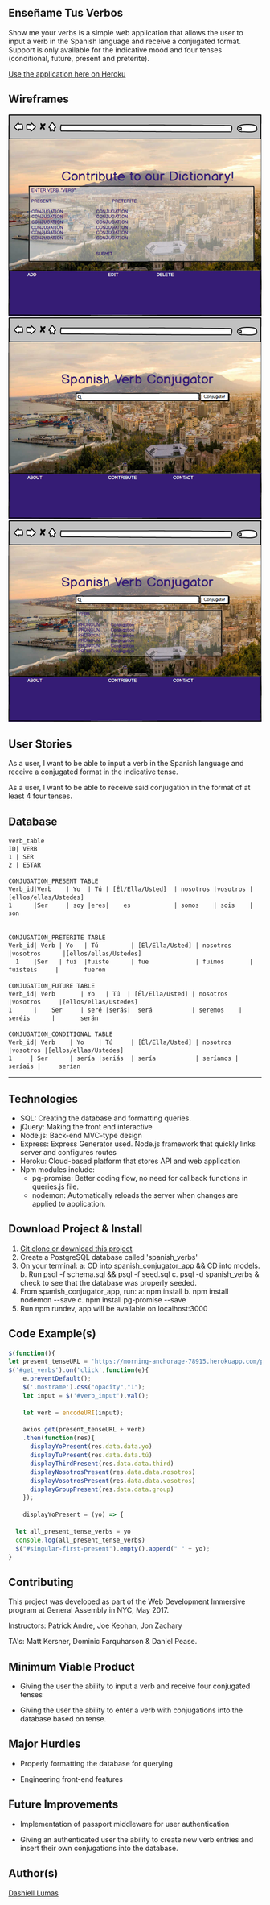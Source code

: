 Enseñame Tus Verbos
-----------------------
Show me your verbs is a simple web application that allows the user to input a verb in the Spanish language and receive a conjugated format. Support is only available for the indicative mood and four tenses (conditional, future, present and preterite).

[Use the application here on Heroku](https://morning-anchorage-78915.herokuapp.com/)

Wireframes
----------
![Part1/3](assets/p1.png) 
![Part2/3](assets/p2.png)
![Part3/3](assets/p3.png)


User Stories
------------
As a user, I want to be able to input a verb in the Spanish language and receive a conjugated format in the indicative tense.

As a user, I want to be able to receive said conjugation in the format of at least 4 four tenses.


Database
------------




  
	verb_table
	ID| VERB
	1 |	SER       
	2 |	ESTAR 
	
	CONJUGATION_PRESENT TABLE
	Verb_id|Verb    | Yo  | Tú | [Él/Ella/Usted]  | nosotros |vosotros |[ellos/ellas/Ustedes]
	1      |Ser     | soy |eres|	es            | somos    | sois    |       son
	
	
	CONJUGATION_PRETERITE TABLE
	Verb_id| Verb | Yo   | Tú         | [Él/Ella/Usted] | nosotros     |vosotros      |[ellos/ellas/Ustedes]
	  1    |Ser   | fui  |fuiste      |	fue             | fuimos       | fuisteis     |       fueron
	
	CONJUGATION_FUTURE TABLE
	Verb_id| Verb       | Yo   | Tú  | [Él/Ella/Usted] | nosotros   |vosotros     |[ellos/ellas/Ustedes]
	1      |    Ser     | seré |serás|	será           | seremos    | seréis      |       serán

	CONJUGATION_CONDITIONAL TABLE
	Verb_id| Verb    | Yo    | Tú     | [Él/Ella/Usted] | nosotros |vosotros |[ellos/ellas/Ustedes]
	1     |	Ser      | sería |seriás  |	sería           | seríamos | seríais |     serían
---


Technologies
-----------

- SQL: Creating the database and formatting queries.
- jQuery: Making the front end interactive
- Node.js: Back-end MVC-type design
- Express: Express Generator used. Node.js framework that quickly links server and configures routes
- Heroku: Cloud-based platform that stores API and web application
- Npm modules include:
	- pg-promise: Better coding flow, no need for callback functions in queries.js file.
   - nodemon: Automatically reloads the server when changes are applied to application.

Download Project & Install
----------------

1. [Git clone or download this project]('https://git.generalassemb.ly/Dashy10/Project-2')
2. Create a PostgreSQL database called 'spanish_verbs'
3. On your terminal:
 a: CD into spanish_conjugator_app && CD into models.
 b. Run psql -f schema.sql && psql -f seed.sql
 c. psql -d spanish_verbs & check to see that the database was properly seeded.
4. From spanish_conjugator_app, run:
 a: npm install
 b. npm install nodemon --save
 c. npm install pg-promise --save
5. Run npm rundev, app will be available on localhost:3000

Code Example(s)
---------------
``` JavaScript
$(function(){
let present_tenseURL = 'https://morning-anchorage-78915.herokuapp.com/present-tense/';
$('#get_verbs').on('click',function(e){
    e.preventDefault();
    $('.mostrame').css("opacity","1");
    let input = $('#verb_input').val();

    let verb = encodeURI(input);

    axios.get(present_tenseURL + verb)
    .then(function(res){
      displayYoPresent(res.data.data.yo)
      displayTuPresent(res.data.data.tú)
      displayThirdPresent(res.data.data.third)
      displayNosotrosPresent(res.data.data.nosotros)
      displayVosotrosPresent(res.data.data.vosotros)
      displayGroupPresent(res.data.data.group)
    });
    
    displayYoPresent = (yo) => {

  let all_present_tense_verbs = yo
  console.log(all_present_tense_verbs)
  $("#singular-first-present").empty().append(" " + yo);
}
```
Contributing
----------------
This project was developed as part of the Web Development Immersive program at General Assembly in NYC, May 2017.

Instructors: Patrick Andre, Joe Keohan, Jon Zachary

TA's: Matt Kersner, Dominic Farquharson & Daniel Pease.

Minimum Viable Product
----------------

- Giving the user the ability to input a verb and receive four conjugated tenses

- Giving the user the ability to enter a verb with conjugations into the database based on tense.

Major Hurdles
----------------

- Properly formatting the database for querying

- Engineering front-end features 


Future Improvements
----------------
- Implementation of passport middleware for user authentication

- Giving an authenticated user the ability to create new verb entries and insert their own conjugations into the database.


Author(s)
----------------
[Dashiell Lumas](dashiell.lumas@gmail.com)